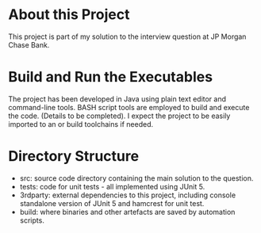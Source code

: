 About this Project
==================

This project is part of my solution to the interview question at JP Morgan Chase Bank. 

Build and Run the Executables
=============================

The project has been developed in Java using plain text editor and command-line tools. BASH script tools are employed to build and execute the code. (Details to be completed). I expect the project to be easily imported to an or build toolchains if needed.

Directory Structure
===================

* src: source code directory containing the main solution to the question.
* tests: code for unit tests - all implemented using JUnit 5.
* 3rdparty: external dependencies to this project, including console standalone version of JUnit 5 and hamcrest for unit test.
* build: where binaries and other artefacts are saved by automation scripts.
